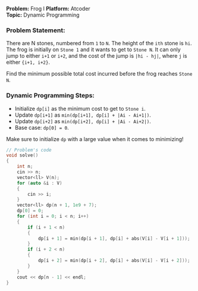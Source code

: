 **Problem:** Frog I
**Platform:** Atcoder  
**Topic:** Dynamic Programming

### Problem Statement:

There are N stones, numbered from `1` to `N`. The height of the `ith` stone is `hi`. The frog is initially on `Stone 1` and it wants to get to `Stone N`. It can only jump to either `i+1` or `i+2`, and the cost of the jump is `|hi - hj|`, where `j` is either `{i+1, i+2}`.

Find the minimum possible total cost incurred before the frog reaches `Stone N`.

### Dynamic Programming Steps:

- Initialize `dp[i]` as the minimum cost to get to `Stone i`.
- Update `dp[i+1]` as `min(dp[i+1], dp[i] + |Ai - Ai+1|)`.
- Update `dp[i+2]` as `min(dp[i+2], dp[i] + |Ai - Ai+2|)`.
- Base case: `dp[0] = 0`.

Make sure to initialize `dp` with a large value when it comes to minimizing!

```cpp
// Problem's code
void solve()
{
    int n;
    cin >> n;
    vector<ll> V(n);
    for (auto &i : V)
    {
        cin >> i;
    }
    vector<ll> dp(n + 1, 1e9 + 7);
    dp[0] = 0;
    for (int i = 0; i < n; i++)
    {
        if (i + 1 < n)
        {
            dp[i + 1] = min(dp[i + 1], dp[i] + abs(V[i] - V[i + 1]));
        }
        if (i + 2 < n)
        {
            dp[i + 2] = min(dp[i + 2], dp[i] + abs(V[i] - V[i + 2]));
        }
    }
    cout << dp[n - 1] << endl;
}
```
